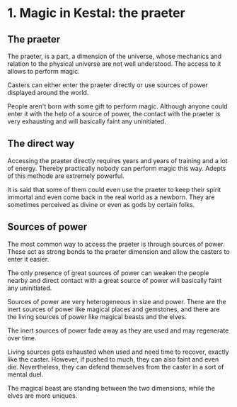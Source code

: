 # 1. Magic in Kestal: the praeter

## The praeter
The praeter, is a part, a dimension of the universe, whose mechanics and relation to the physical universe are not well understood. The access to it allows to perform magic.

Casters can either enter the praeter directly or use sources of power displayed around the world.

People aren't born with some gift to perform magic. Although anyone could enter it with the help of a source of power, the contact with the praeter is very exhausting and will basically faint any uninitiated.

## The direct way
Accessing the praeter directly requires years and years of training and a lot of energy. Thereby practically nobody can perform magic this way. Adepts of this methode are extremely powerful.

It is said that some of them could even use the praeter to keep their spirit immortal and even come back in the real world as a newborn. They are sometimes perceived as divine or even as gods by certain folks.

## Sources of power
The most common way to access the praeter is through sources of power. These act as strong bonds to the praeter dimension and allow the casters to enter it easier.

The only presence of great sources of power can weaken the people nearby and direct contact with a great source of power will basically faint any uninitiated.

Sources of power are very heterogeneous in size and power. There are the inert sources of power like magical places and gemstones, and there are the living sources of power like magical beasts and the elves.

The inert sources of power fade away as they are used and may regenerate over time. 

Living sources gets exhausted when used and need time to recover, exactly like the caster. However, if pushed to much, they can also faint and even die. Nevertheless, they can defend themselves from the caster in a sort of mental duel.

The magical beast are standing between the two dimensions, while the elves are more uniques.

